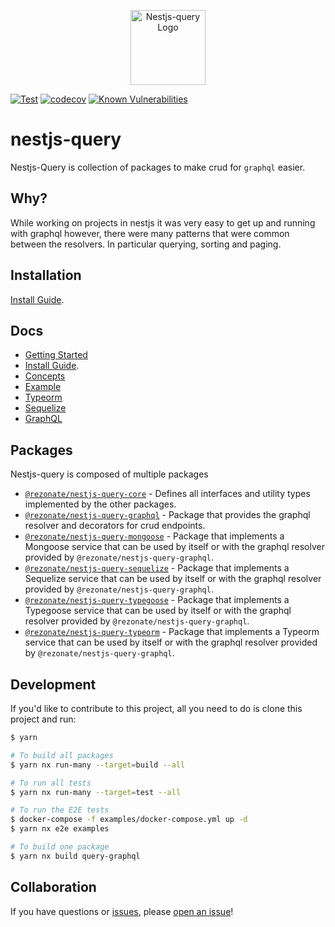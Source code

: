 <p align="center">
  <a href="https://tripss.github.io/nestjs-query" target="blank"><img src="https://tripss.github.io/nestjs-query/img/logo.svg" width="120" alt="Nestjs-query Logo" /></a>
</p>

[![Test](https://github.com/Rezonate-io/nestjs-query/actions/workflows/test.yml/badge.svg?branch=master)](https://github.com/Rezonate-io/nestjs-query/actions/workflows/test.yml)
[![codecov](https://codecov.io/gh/TriPSs/nestjs-query/branch/master/graph/badge.svg?token=29EX71ID2P)](https://codecov.io/gh/TriPSs/nestjs-query)
[![Known Vulnerabilities](https://snyk.io/test/github/tripss/nestjs-query/badge.svg?targetFile=package.json)](https://snyk.io/test/github/tripss/nestjs-query?targetFile=package.json)

# nestjs-query

Nestjs-Query is collection of packages to make crud for `graphql` easier.

## Why?

While working on projects in nestjs it was very easy to get up and running with graphql however, there were many patterns that were common between the resolvers. In particular querying, sorting and paging.  

## Installation

[Install Guide](https://tripss.github.io/nestjs-query/docs/introduction/install).

## Docs

* [Getting Started](https://tripss.github.io/nestjs-query/docs/introduction/getting-started)
* [Install Guide](https://tripss.github.io/nestjs-query/docs/introduction/install).
* [Concepts](https://tripss.github.io/nestjs-query/docs/introduction/concepts)
* [Example](https://tripss.github.io/nestjs-query/docs/introduction/example)
* [Typeorm](https://tripss.github.io/nestjs-query/docs/persistence/typeorm/getting-started)
* [Sequelize](https://tripss.github.io/nestjs-query/docs/persistence/sequelize/getting-started)
* [GraphQL](https://tripss.github.io/nestjs-query/docs/graphql/resolvers)

## Packages

Nestjs-query is composed of multiple packages

* [`@rezonate/nestjs-query-core`](https://github.com/Rezonate-io/nestjs-query/tree/master/packages/core) - Defines all interfaces and utility types implemented by the other packages.
* [`@rezonate/nestjs-query-graphql`](https://github.com/Rezonate-io/nestjs-query/tree/master/packages/query-graphql) - Package that provides the graphql resolver and decorators for crud endpoints.
* [`@rezonate/nestjs-query-mongoose`](https://github.com/Rezonate-io/nestjs-query/tree/master/packages/query-typeorm) - Package that implements a Mongoose service that can be used by itself or with the graphql resolver provided by `@rezonate/nestjs-query-graphql`.
* [`@rezonate/nestjs-query-sequelize`](https://github.com/Rezonate-io/nestjs-query/tree/master/packages/query-sequelize) - Package that implements a Sequelize service that can be used by itself or with the graphql resolver provided by `@rezonate/nestjs-query-graphql`.
* [`@rezonate/nestjs-query-typegoose`](https://github.com/Rezonate-io/nestjs-query/tree/master/packages/query-typegoose) - Package that implements a Typegoose service that can be used by itself or with the graphql resolver provided by `@rezonate/nestjs-query-graphql`.
* [`@rezonate/nestjs-query-typeorm`](https://github.com/Rezonate-io/nestjs-query/tree/master/packages/query-typeorm) - Package that implements a Typeorm service that can be used by itself or with the graphql resolver provided by `@rezonate/nestjs-query-graphql`.

## Development

If you'd like to contribute to this project, all you need to do is clone this project and run:

```bash
$ yarn

# To build all packages
$ yarn nx run-many --target=build --all

# To run all tests
$ yarn nx run-many --target=test --all

# To run the E2E tests
$ docker-compose -f examples/docker-compose.yml up -d
$ yarn nx e2e examples

# To build one package
$ yarn nx build query-graphql
```

## Collaboration

If you have questions or [issues](https://github.com/Rezonate-io/nestjs-query/issues), please [open an issue](https://github.com/Rezonate-io/nestjs-query/issues/new)!